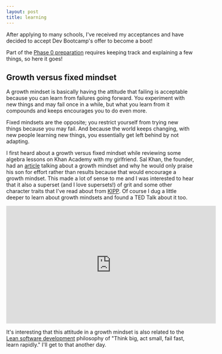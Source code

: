 ```yaml
---
layout: post
title: learning
---
```


After applying to many schools, I've received my acceptances and have decided to accept Dev Bootcamp's offer to become a boot!

Part of the [Phase 0 preparation](https://github.com/Devbootcamp/phase-0-handbook/blob/master/phase-0-prerequisites.md) requires keeping track and explaining a few things, so here it goes!

## Growth versus fixed mindset

A growth mindset is basically having the attitude that failing is acceptable because you can learn from failures going forward. You experiment with new things and may fail once in a while, but what you learn from it compounds and keeps encourages you to do even more.

Fixed mindsets are the opposite; you restrict yourself from trying new things because you may fail. And because the world keeps changing, with new people learning new things, you essentially get left behind by not adapting.

I first heard about a growth versus fixed mindset while reviewing some algebra lessons on Khan Academy with my girlfriend. Sal Khan, the founder, had an [article](http://www.huffingtonpost.com/salman-khan/the-learning-myth-why-ill_b_5691681.html) talking about a growth mindset and why he would only praise his son for effort rather than results because that would encourage a growth mindset. This made a lot of sense to me and I was interested to hear that it also a superset (and I love supersets!) of grit and some other character traits that I've read about from [KIPP](http://www.kipp.org/our-approach/character). Of course I dug a little deeper to learn about growth mindsets and found a TED Talk about it too.

<div align="center">
<iframe width="560" height="315" src="https://www.youtube.com/embed/Yn966v5INaI" frameborder="0" allowfullscreen></iframe>
</div>

It's interesting that this attitude in a growth mindset is also related to the [Lean software development](https://en.wikipedia.org/wiki/Lean_software_development) philosophy of "Think big, act small, fail fast, learn rapidly." I'll get to that another day.
